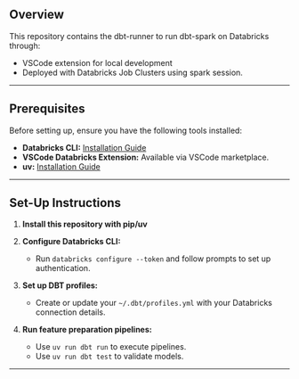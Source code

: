 ## Overview

This repository contains the dbt-runner to run dbt-spark on Databricks through:
- VSCode extension for local development
- Deployed with Databricks Job Clusters using spark session.

---

## Prerequisites

Before setting up, ensure you have the following tools installed:

- **Databricks CLI:** [Installation Guide](https://docs.databricks.com/aws/en/dev-tools/cli/install)
- **VSCode Databricks Extension:** Available via VSCode marketplace.
- **uv:** [Installation Guide](https://docs.astral.sh/uv/getting-started/installation/)

---
## Set-Up Instructions

1. **Install this repository with pip/uv**

3. **Configure Databricks CLI:**
    - Run `databricks configure --token` and follow prompts to set up authentication.
4. **Set up DBT profiles:**
    - Create or update your `~/.dbt/profiles.yml` with your Databricks connection details.
5. **Run feature preparation pipelines:**
    - Use `uv run dbt run` to execute pipelines.
    - Use `uv run dbt test` to validate models.

---

